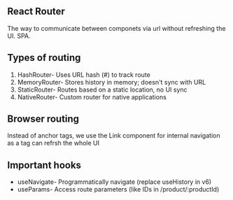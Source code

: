 ## React Router

The way to communicate between componets via url without refreshing the UI. SPA.

## Types of routing

1. HashRouter- Uses URL hash (#) to track route
2. MemoryRouter- Stores history in memory; doesn't sync with URL
3. StaticRouter- Routes based on a static location, no UI sync
4. NativeRouter- Custom router for native applications

## Browser routing

Instead of anchor tags, we use the Link component for internal navigation as a tag can refrsh the whole UI

## Important hooks

- useNavigate- Programmatically navigate (replace useHistory in v6)
- useParams- Access route parameters (like IDs in /product/:productId)
